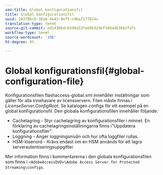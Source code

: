 ```yaml
---
seo-title: Global konfigurationsfil
title: Global konfigurationsfil
uuid: 10370bc0-36ab-4e43-9e75-c46a7177874c
translation-type: tm+mt
source-git-commit: ed1430bdcb590a53fa69b324ef340ad636b2fa7c
workflow-type: tm+mt
source-wordcount: '106'
ht-degree: 0%

---
```



# Global konfigurationsfil{#global-configuration-file}

Konfigurationsfilen flashaccess-global.xml innehåller inställningar som gäller för alla innehavare av licensservern. Filen måste finnas i *LicenseServer.ConfigRoot*. Se katalogen configs för ett exempel på en global konfigurationsfil. Den globala konfigurationsfilen innehåller följande:

* Cachelagring - Styr cachelagring av konfigurationsfiler i minnet. En förklaring av cachelagringsinställningarna finns i&quot;Uppdatera konfigurationsfiler&quot;.
* Loggning - Anger loggningsnivån och hur ofta loggfiler rullas.
* HSM-lösenord - Krävs endast om en HSM används för att lagra serverautentiseringsuppgifter.

Mer information finns i kommentarerna i den globala konfigurationsfilen som finns i `<AdobeAccessDVD>\Adobe Access Server for Protected Streaming\configs`.

